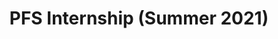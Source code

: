 ---
title: PFS Internship (Summer 2021)
publishDate: 0000-00-00
img: /assets/internship/internship-1.jpg
img_2: /assets/internship/internship-2.jpg
img_3: /assets/internship/internship-3.jpg
img_4: /assets/internship/internship-4.jpg

img_alt: A truss containing moving light fixtures and light bars
description: |
tags:
  - Lighting Designer
  - 6 Week Internship
  - Install Work
---